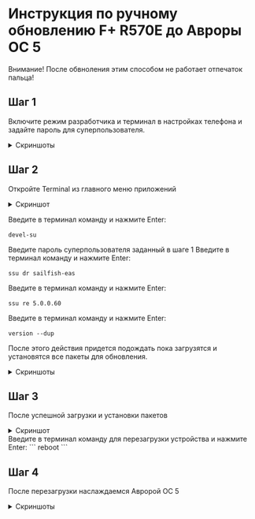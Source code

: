 # Инструкция по ручному обновлению F+ R570E до Авроры ОС 5
Внимание! После обвноления этим способом не работает отпечаток пальца!
## Шаг 1
Включите режим разработчика и терминал в настройках телефона и задайте пароль для суперпользователя.
<details>
  <summary>Скриншоты</summary>
  
![Скриншот](Снимок_Экрана_20240114_001.png?raw=true) ![Скриншот](Снимок_Экрана_20240114_003.png?raw=true) 

</details>

## Шаг 2
Откройте Terminal из главного меню приложений
<details>
  <summary>Скриншот</summary>
  
![Скриншот](Снимок_Экрана_20240114_002.png?raw=true) 

</details>

Введите в терминал команду и нажмите Enter:
```
devel-su
```
Введите пароль суперпользователя заданный в шаге 1
Введите в терминал команду и нажмите Enter:
```
ssu dr sailfish-eas
```
Введите в терминал команду и нажмите Enter:
```
ssu re 5.0.0.60
```
Введите в терминал команду и нажмите Enter:
```
version --dup
```
После этого действия придется подождать пока загрузятся и установятся все пакеты для обновления.
<details>
  <summary>Скриншоты</summary>
  
![Скриншот](Снимок_Экрана_20240114_004.png?raw=true) ![Скриншот](Снимок_Экрана_20240114_005.png?raw=true) ![Скриншот](Снимок_Экрана_20240114_006.png?raw=true) 

</details>

## Шаг 3
После успешной загрузки и установки пакетов 
<details>
  <summary>Скриншот</summary>
  
![Скриншот](Снимок_Экрана_20240114_007.png?raw=true) 

</details>
Введите в терминал команду для перезагрузки устройства и нажмите Enter:
```
reboot
```

## Шаг 4
После перезагрузки наслаждаемся Авророй ОС 5
<details>
  <summary>Скриншоты</summary>
  
![Скриншот](Снимок_Экрана_20240114_008.png?raw=true) ![Скриншот](Снимок_Экрана_20240114_009.png?raw=true)

</details>
